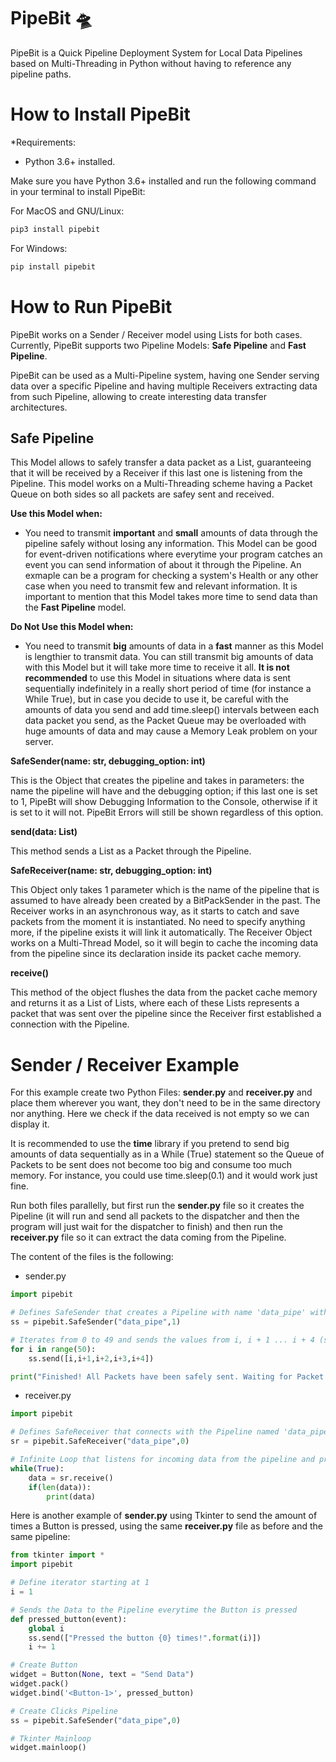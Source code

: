 # PipeBit 🛸

PipeBit is a Quick Pipeline Deployment System for Local Data Pipelines based on Multi-Threading in Python without having to reference any pipeline paths.

How to Install PipeBit
==========

*Requirements: 
- Python 3.6+ installed.

Make sure you have Python 3.6+ installed and run the following command in your terminal to install PipeBit:

For MacOS and GNU/Linux:

```python
pip3 install pipebit
```

For Windows:

```python
pip install pipebit
```

How to Run PipeBit
==========

PipeBit works on a Sender / Receiver model using Lists for both cases. Currently, PipeBit supports two Pipeline Models: **Safe Pipeline** and **Fast Pipeline**.

PipeBit can be used as a Multi-Pipeline system, having one Sender serving data over a specific Pipeline and having multiple Receivers extracting data from such Pipeline, allowing to create interesting data  transfer architectures.

## Safe Pipeline

This Model allows to safely transfer a data packet as a List, guaranteeing that it will be received by a Receiver if this last one is listening from the Pipeline. This model works on a Multi-Threading scheme having a Packet Queue on both sides so all packets are safey sent and received. 

**Use this Model when:**

- You need to transmit **important** and **small** amounts of data through the pipeline safely without losing any information. This Model can be good for event-driven notifications where everytime your program catches an event you can send information of about it through the Pipeline. An exmaple can be a program for checking a system's Health or any other case when you need to transmit few and relevant information. It is important to mention that this Model takes more time to send data than the **Fast Pipeline** model.

**Do Not Use this Model when:**

- You need to transmit **big** amounts of data in a **fast** manner as this Model is lengthier to transmit data. You can still transmit big amounts of data with this Model but it will take more time to receive it all. **It is not recommended** to use this Model in situations where data is sent sequentially indefinitely in a really short period of time (for instance a While True), but in case you decide to use it, be careful with the amounts of data you send and add time.sleep() intervals between each data packet you send, as the Packet Queue may be overloaded with huge amounts of data and may cause a Memory Leak problem on your server.

**SafeSender(name: str, debugging_option: int)**

This is the Object that creates the pipeline and takes in  parameters: the name the pipeline will have and the debugging option; if this last one is set to 1, PipeBt will show Debugging Information to the Console, otherwise if it is set to  it will not. PipeBit Errors will still be shown regardless of this option.

**send(data: List)**

This method sends a List as a Packet through the Pipeline.

**SafeReceiver(name: str, debugging_option: int)**

This Object only takes 1 parameter which is the name of the pipeline that is assumed to have already been created by a BitPackSender in the past. The Receiver works in an asynchronous way, as it starts to catch and save packets from the moment it is instantiated. No need to specify anything more, if the pipeline exists it will link it automatically. The Receiver Object works on a Multi-Thread Model, so it will begin to cache the incoming data from the pipeline since its declaration inside its packet cache memory.

**receive()**

This method of the object flushes the data from the packet cache memory and returns it as a List of Lists, where each of these Lists represents a packet that was sent over the pipeline since the Receiver first established a connection with the Pipeline.

Sender / Receiver Example
==========

For this example create two Python Files: **sender.py** and **receiver.py** and place them wherever you want, they don't need to be in the same directory nor anything. Here we check if the data received is not empty so we can display it.

It is recommended to use the **time** library if you pretend to send big amounts of data sequentially as in a While (True) statement so the Queue of Packets to be sent does not become too big and consume too much memory. For instance, you could use time.sleep(0.1) and it would work just fine.

Run both files parallelly, but first run the **sender.py** file so it creates the Pipeline (it will run and send all packets to the dispatcher and then the program will just wait for the dispatcher to finish) and then run the **receiver.py** file so it can extract the data coming from the Pipeline.

The content of the files is the following:

- sender.py

```python
import pipebit

# Defines SafeSender that creates a Pipeline with name 'data_pipe' with Debugging Information to Console
ss = pipebit.SafeSender("data_pipe",1)

# Iterates from 0 to 49 and sends the values from i, i + 1 ... i + 4 (size of 5)
for i in range(50):
    ss.send([i,i+1,i+2,i+3,i+4])

print("Finished! All Packets have been safely sent. Waiting for Packet Queue Dispatcher to Finish...")
```

- receiver.py

```python
import pipebit

# Defines SafeReceiver that connects with the Pipeline named 'data_pipe' with No Debugging Information to Console
sr = pipebit.SafeReceiver("data_pipe",0)

# Infinite Loop that listens for incoming data from the pipeline and prints it out to the console excepting an empty data value
while(True):
    data = sr.receive()
    if(len(data)):
        print(data)
```

Here is another example of **sender.py** using Tkinter to send the amount of times a Button is pressed, using the same **receiver.py** file as before and the same pipeline:

```python
from tkinter import *
import pipebit

# Define iterator starting at 1
i = 1

# Sends the Data to the Pipeline everytime the Button is pressed
def pressed_button(event):
    global i
    ss.send(["Pressed the button {0} times!".format(i)])
    i += 1  

# Create Button
widget = Button(None, text = "Send Data")
widget.pack()
widget.bind('<Button-1>', pressed_button)

# Create Clicks Pipeline
ss = pipebit.SafeSender("data_pipe",0)

# Tkinter Mainloop
widget.mainloop()
```
